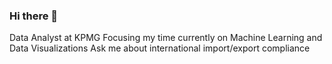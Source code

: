 ### Hi there 👋



Data Analyst at KPMG
Focusing my time currently on Machine Learning and Data Visualizations
Ask me about international import/export compliance
